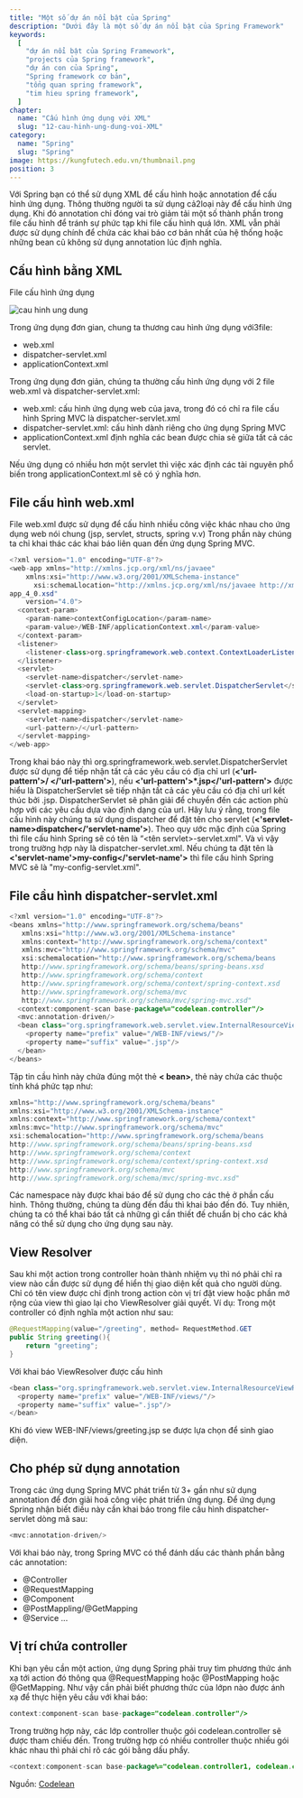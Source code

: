 ```yaml
---
title: "Một số dự án nổi bật của Spring"
description: "Dưới đây là một số dự án nổi bật của Spring Framework"
keywords:
  [
    "dự án nổi bật của Spring Framework",
    "projects của Spring framework",
    "dự án con của Spring",
    "Spring framework cơ bản",
    "tổng quan spring framework",
    "tim hieu spring framework",
  ]
chapter:
  name: "Cấu hình ứng dụng với XML"
  slug: "12-cau-hinh-ung-dung-voi-XML"
category:
  name: "Spring"
  slug: "Spring"
image: https://kungfutech.edu.vn/thumbnail.png
position: 3
---
```

Với Spring bạn có thể sử dụng XML để cấu hình hoặc annotation để cấu hình ứng dụng. Thông
thường người ta sử dụng cả2loại này để cấu hình ứng dụng. Khi đó annotation chỉ đóng vai trò giảm
tải một số thành phần trong file cấu hình để tránh sự phức tạp khi file cấu hình quá lớn. XML vẫn phải
được sử dụng chính để chứa các khai báo cơ bản nhất của hệ thống hoặc những bean cũ không sử
dụng annotation lúc định nghĩa.

## Cấu hình bằng XML
File cấu hình ứng dụng

![cau hinh ung dung](https://1.bp.blogspot.com/-oRr1QEA6qEM/Xg7KBxBC57I/AAAAAAAAAcA/o8kPwFt27N421GadfgAp5j7xeLL2BehBACLcBGAsYHQ/s1600/p1.png)

Trong ứng dụng đơn gian, chung ta thương cau hình ứng dụng với3file:
*   web.xml
*   dispatcher-servlet.xml
*   applicationContext.xml

Trong ứng dụng đơn giản, chúng ta thường cấu hình ứng dụng với 2 file web.xml và dispatcher-servlet.xml:
* web.xml: cấu hình ứng dụng web của java, trong đó có chỉ ra file cấu hình Spring MVC là
 dispatcher-servlet.xml
* dispatcher-servlet.xml: cấu hình dành riêng cho ứng dụng Spring MVC
* applicationContext.xml định nghĩa các bean được chia sẻ giữa tất cả các servlet.  

Nếu ứng dụng có nhiều hơn một servlet thì việc xác định các tài nguyên phổ biến trong applicationContext.ml sẽ có ý nghĩa hơn.

## File cấu hình web.xml
File web.xml được sử dụng để cấu hình nhiều công việc khác nhau cho ứng dụng web nói chung (jsp, servlet, structs, spring v.v) Trong phần này chúng ta chỉ khai thác các khai báo liên quan đến ứng dụng Spring MVC.

```java
<?xml version="1.0" encoding="UTF-8"?>
<web-app xmlns="http://xmlns.jcp.org/xml/ns/javaee"
    xmlns:xsi="http://www.w3.org/2001/XMLSchema-instance"
      xsi:schemaLlocation="http://xmlns.jcp.org/xml/ns/javaee http://xmlns.jcp.org/xml/ns/javaee/web-
app_4_0.xsd"
    version="4.0">
  <context-param>
    <param-name>contextConfigLocation</param-name>
    <param-value>/WEB-INF/applicationContext.xml</param-value>
  </context-param>
  <listener>
    <listener-class>org.springframework.web.context.ContextLoaderListener</listener-class>
  </listener>
  <servlet>
    <servlet-name>dispatcher</servlet-name>
    <servlet-class>org.springframework.web.servlet.DispatcherServlet</servlet-class>
    <load-on-startup>1</load-on-startup>
  </servlet>
  <servlet-mapping>
    <servlet-name>dispatcher</servlet-name>
    <url-pattern>/</url-pattern>
  </servlet-mapping>
</web-app>
```

Trong khai báo này thì org.springframework.web.servlet.DispatcherServlet được sử dụng để tiếp nhận tất cả các yêu cầu có địa chỉ url (__<'url-pattern'>/  </'url-pattern'>__), nếu __<'url-pattern'>*.jsp</'url-pattern'>__ được hiểu là DispatcherServlet sẽ tiếp nhận tất cả các yêu cầu có địa chỉ url kết thúc bởi .jsp. DispatcherServlet sẽ phân giải để chuyển đến các action phù hợp với các yêu cầu dựa vào định dạng của url.
Hãy lưu ý rằng, trong file cấu hình này chúng ta sử dụng dispatcher để đặt tên cho servlet (__<'servlet-name>dispatcher</'servlet-name'>__). Theo quy ước mặc định của Spring thì file cấu hình Spring sẽ có tên là “<tên servlet>-servlet.xml". Và vì vậy trong trường hợp này là dispatcher-servlet.xml.
Nếu chúng ta đặt tên là __<'servlet-name'>my-config</'servlet-name'>__ thì file cấu hình Spring MVC sẽ là "my-config-servlet.xml".

## File cầu hình dispatcher-servlet.xml
```java
<?xml version="1.0" encoding="UTF-8"?>
<beans xmlns="http://www.springframework.org/schema/beans"
   xmlns:xsi="http://www.w3.org/2001/XMLSchema-instance"
   xmlns:context="http://www.springframework.org/schema/context"
   xmlns:mvc="http://www.springframework.org/schema/mvc"
   xsi:schemalocation="http://www.springframework.org/schema/beans
   http://www.springframework.org/schema/beans/spring-beans.xsd
   http://www.springframework.org/schema/context
   http://www.springframework.org/schema/context/spring-context.xsd
   http://www.springframework.org/schema/mvc
   http://www.springframework.org/schema/mvc/spring-mvc.xsd"
  <context:component-scan base-package%="codelean.controller"/>
  <mvc:annotation-driven/>
  <bean class="org.springframework.web.servlet.view.InternalResourceViewResolver">
    <property name="prefix" value="/WEB-INF/views/"/>
    <property name="suffix" value=".jsp"/>
  </bean>
</beans>
```
Tập tin cầu hình này chứa đúng một thẻ __< bean>__, thẻ này chứa các thuộc tính khá phức tạp như:

```java
xmlns="http://www.springframework.org/schema/beans"
xmlns:xsi="http://www.w3.org/2001/XMLSchema-instance"
xmlns:context="http://www.springframework.org/schema/context"
xmlns:mvc="http://www.springframework.org/schema/mvc"
xsi:schemalocation="http://www.springframework.org/schema/beans
http://www.springframework.org/schema/beans/spring-beans.xsd
http://www.springframework.org/schema/context
http://www.springframework.org/schema/context/spring-context.xsd
http://www.springframework.org/schema/mvc
http://www.springframework.org/schema/mvc/spring-mvc.xsd"
```
Các namespace này được khai báo để sử dụng cho các thẻ ở phần cấu hình. Thông thường, chúng ta dùng đến đầu thì khai báo đến đó. 
Tuy nhiên, chúng ta có thể khai báo tất cả những gì cần thiết đế
chuẩn bị cho các khả năng có thể sử dụng cho ứng dụng sau này.
## View Resolver
Sau khi một action trong controller hoàn thành nhiệm vụ thì nó phải chỉ ra view nào cần được sử dụng để hiển thị giao diện kết quả cho người dùng. 
Chỉ có tên view được chỉ định trong action còn vị trí đặt view hoặc phần mở rộng của view thì giao lại cho ViewResolver giải quyết.
Ví dụ: Trong một controller có định nghĩa một action như sau:

```java
@RequestMapping(value="/greeting", method= RequestMethod.GET
public String greeting(){
    return "greeting";
}
```

Với khai báo ViewResolver được cấu hình
```java
<bean class="org.springframework.web.servlet.view.InternalResourceViewResolver">
  <property name="prefix" value="/WEB-INF/views/"/>
  <property name="suffix" value=".jsp"/>
</bean>
```

Khi đó view WEB-INF/views/greeting.jsp se được lựa chọn để sinh giao diện.

## Cho phép sử dụng annotation
Trong các ứng dụng Spring MVC phát triển từ 3+ gần như sử dụng annotation để đơn giải hoá công việc phát triển ứng dụng. Để ứng dụng Spring nhận biết điều này cần khai báo trong file cấu hình dispatcher-servlet dòng mã sau:

```java
<mvc:annotation-driven/>
```

Với khai báo này, trong Spring MVC có thể đánh dấu các thành phần bằng các annotation:
* @Controller
* @RequestMapping
* @Component
* @PostMappling/@GetMapping
* @Service
...

## Vị trí chứa controller
Khi bạn yêu cần một action, ứng dụng Spring phải truy tìm phương thức ánh xạ tới action đó thông qua @RequestMapping hoặc @PostMapping hoặc @GetMapping. 
Như vậy cần phải biết phương thức của lớpn nào được ánh xạ để thực hiện yêu cầu với khai báo:

```java
context:component-scan base-package="codelean.controller"/>
```

Trong trường hợp này, các lớp controller thuộc gói codelean.controller sẽ được tham chiếu đến. Trong trường hợp có nhiều controller thuộc nhiều gói khác nhau thì phải chỉ rõ các gói bằng dấu phẩy.

```java
<context:component-scan base-package%="codelean.controller1, codelean.controller2, "/>
```
Nguồn: [Codelean](https://www.codelean.vn/2020/01/spring-framework-cau-hinh-ung-dung.html)
